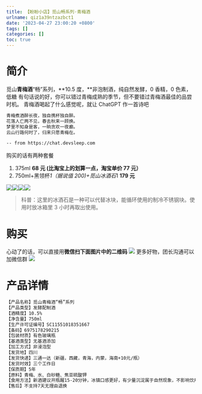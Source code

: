 ```yaml
---
title: 【盼盼小店】觅山畅系列·青梅酒
urlname: qiz1a39ntzazbct1
date: '2023-04-27 23:00:20 +0800'
tags: []
categories: []
toc: true
---
```


# 简介

觅山**青梅酒**“畅”系列，**10.5 度，**非泡制酒，纯自然发酵，0 香精，0 色素，低糖
有句话说的好，你可以错过青梅成熟的季节，但不要错过青梅酒最佳的品尝时机。
青梅酒喝起了什么感觉呢，就让 ChatGPT 作一首诗吧

```bash
青梅煮酒醉长夜，独自携杯独自醉。
花落人亡两不见，春去秋来一顾换。
梦里不知身是客，一晌贪欢一夜癫。
云山行路何时了，归来只愿青梅在。

-- from https://chat.devsleep.com
```

购买的话有两种套餐

1. 375ml **68 元 (比淘宝上的划算一点，淘宝单价 77 元）**
2. 750ml+黑领杯*1（据说值 200)+觅山冰酒石*1 **179 元**

![](/images/yuque/FjMJLUeh5nTKzSzQyBsHQmrXpyME.png)![](/images/yuque/FjwuK3YqRZgkpdg4cMYVT0Rro5k3.png)![](/images/yuque/FkGDafY8E46zzytn39x_TtwVmi-P.png)![](/images/yuque/Fpx6E1qapCRVEKbTvnDXpoRZjt1-.png)

> 科普：这里的冰酒石是一种可以代替冰块，能循环使用的制冷不锈钢块。使用时放冰箱里 3 小时再取出使用。

# 购买

心动了的话，可以直接用**微信扫下面图片中的二维码**
![](/images/yuque/FpX8gJnrWr1CDztPrjDT4CB-4KPv.jpeg)
更多好物，团长沟通可以加微信群
![](/images/yuque/Fmz9vz7LEyc26dhLUclRjLOR0RXV.jpeg)

# 产品详情

```bash
【产品名称】觅山青梅酒“畅”系列
【产品类型】发酵配制酒
【酒精度】10.5%
【净含量】750ml
【生产许可证编号】SC11551018351667
【条码】6975178290215
【包装材质】有色玻璃瓶
【基酒类型】无基酒添加
【加工方式】非浸泡型
【发货地】四川
【发货快递】三通一达（新疆，西藏，青海，内蒙，海南+10元/瓶）
【发货时效】三个工作日
【保质期】5年
【原料】青梅、水、白砂糖、焦亚硫酸钾
【食用方法】新酒建议开瓶醒15-20分钟，冰镇口感更好，有少量沉淀属于自然现象，不影响饮用口感
【售后】不支持7天无理由退换
```
